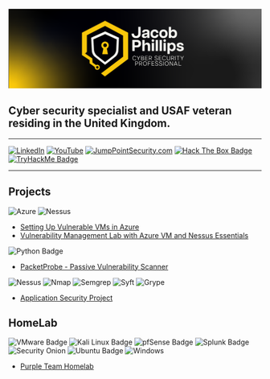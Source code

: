![banner](github-banner.png)

<h2> Cyber security specialist and USAF veteran residing in the United Kingdom. </h2>

---

[![LinkedIn](https://img.shields.io/badge/linkedin-%230077B5.svg?style=for-the-badge&logo=linkedin&logoColor=white)](https://www.linkedin.com/in/jp-cybersec/) [![YouTube](https://img.shields.io/badge/YouTube-%23FF0000.svg?style=for-the-badge&logo=YouTube&logoColor=white)](https://www.youtube.com/@JumpPointSec) [![JumpPointSecurity.com](https://img.shields.io/badge/JumpPointSecurity.com-fac400?style=for-the-badge&logo=hive&logoColor=000&link=https://www.jumppointsecurity.com/)](https://www.jumppointsecurity.com/) [![Hack The Box Badge](https://img.shields.io/badge/Hack%20The%20Box-9FEF00?logo=hackthebox&logoColor=000&style=for-the-badge)](https://app.hackthebox.com/profile/1901998) [![TryHackMe Badge](https://img.shields.io/badge/TryHackMe-212C42?logo=tryhackme&logoColor=fff&style=for-the-badge)](https://tryhackme.com/p/JumpPointSec)

---

<h2>Projects</h2>

![Azure](https://img.shields.io/badge/Azure-0085fa?style=for-the-badge&logo=icloud&logoColor=fff) ![Nessus](https://img.shields.io/badge/Nessus-31555c?style=for-the-badge&logoColor=fff)
  - [Setting Up Vulnerable VMs in Azure](https://github.com/jacobrphillips/Azure-VM-Honeypot/blob/main/README.md)
  - [Vulnerability Management Lab with Azure VM and Nessus Essentials](https://github.com/jacobrphillips/Vulnerability-Management-Lab/blob/main/README.md)

![Python Badge](https://img.shields.io/badge/Python-3776AB?logo=python&logoColor=fff&style=for-the-badge)
  - [PacketProbe - Passive Vulnerability Scanner](https://github.com/jacobrphillips/PacketProbe)

![Nessus](https://img.shields.io/badge/Nessus-31555c?style=for-the-badge&logoColor=fff) ![Nmap](https://img.shields.io/badge/Nmap-000?style=for-the-badge) ![Semgrep](https://img.shields.io/badge/Semgrep-1de0a6?style=for-the-badge) ![Syft](https://img.shields.io/badge/Syft-e01d8c?style=for-the-badge) ![Grype](https://img.shields.io/badge/Grype-1d54e0?style=for-the-badge) 
  - [Application Security Project](https://github.com/jacobrphillips/Security-Research-Project)

<h2>HomeLab</h2>

![VMware Badge](https://img.shields.io/badge/VMware-607078?logo=vmware&logoColor=fff&style=for-the-badge) ![Kali Linux Badge](https://img.shields.io/badge/Kali%20Linux-557C94?logo=kalilinux&logoColor=fff&style=for-the-badge) ![pfSense Badge](https://img.shields.io/badge/pfSense-212121?logo=pfsense&logoColor=fff&style=for-the-badge) ![Splunk Badge](https://img.shields.io/badge/Splunk-000?logo=splunk&logoColor=fff&style=for-the-badge) ![Security Onion](https://img.shields.io/badge/Security%20Onion-121d26?style=for-the-badge&logoColor=fff) ![Ubuntu Badge](https://img.shields.io/badge/Ubuntu-E95420?logo=ubuntu&logoColor=fff&style=for-the-badge) ![Windows](https://img.shields.io/badge/Windows-41a6ba?style=for-the-badge&logoColor=fff)

- [Purple Team Homelab](https://github.com/jacobrphillips/Cyber-Security-Home-Lab)

<!--
**jacobrphillips/jacobrphillips** is a ✨ _special_ ✨ repository because its `README.md` (this file) appears on your GitHub profile.

Here are some ideas to get you started:

- 🔭 I’m currently working on ...
- 🌱 I’m currently learning ...
- 👯 I’m looking to collaborate on ...
- 🤔 I’m looking for help with ...
- 💬 Ask me about ...
- 📫 How to reach me: ...
- 😄 Pronouns: ...
- ⚡ Fun fact: ...
-->
